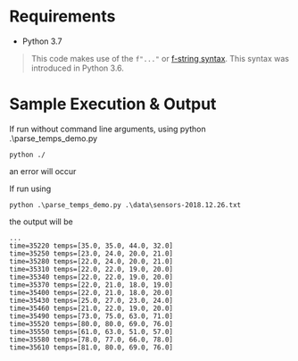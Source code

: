 # Requirements

  * Python 3.7

> This code makes use of the `f"..."` or [f-string
> syntax](https://www.python.org/dev/peps/pep-0498/). This syntax was
> introduced in Python 3.6.

# Sample Execution & Output
If run without command line arguments, using python .\parse_temps_demo.py

```
python ./
```

an error will occur

If run using

```
python .\parse_temps_demo.py .\data\sensors-2018.12.26.txt
```

the output will be

```
...
time=35220 temps=[35.0, 35.0, 44.0, 32.0]
time=35250 temps=[23.0, 24.0, 20.0, 21.0]
time=35280 temps=[22.0, 24.0, 20.0, 21.0]
time=35310 temps=[22.0, 22.0, 19.0, 20.0]
time=35340 temps=[22.0, 22.0, 19.0, 20.0]
time=35370 temps=[22.0, 21.0, 18.0, 19.0]
time=35400 temps=[22.0, 21.0, 18.0, 20.0]
time=35430 temps=[25.0, 27.0, 23.0, 24.0]
time=35460 temps=[21.0, 22.0, 19.0, 20.0]
time=35490 temps=[73.0, 75.0, 63.0, 71.0]
time=35520 temps=[80.0, 80.0, 69.0, 76.0]
time=35550 temps=[61.0, 63.0, 51.0, 57.0]
time=35580 temps=[78.0, 77.0, 66.0, 78.0]
time=35610 temps=[81.0, 80.0, 69.0, 76.0]
```

